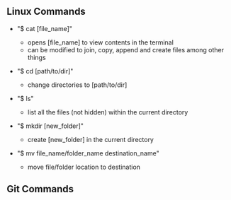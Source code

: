 ## Linux Commands

- "$ cat [file_name]"
    - opens [file_name] to view contents in the terminal
    - can be modified to join, copy, append and create files among other things


- "$ cd [path/to/dir]"
    - change directories to [path/to/dir]


- "$ ls"
    - list all the files (not hidden) within the current directory


- "$ mkdir [new_folder]"
    - create [new_folder] in the current directory


- "$ mv file_name/folder_name destination_name"
    - move file/folder location to destination

    
## Git Commands





